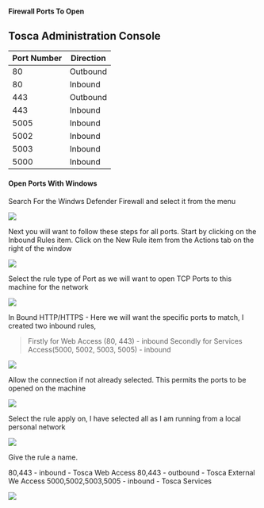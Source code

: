 #### Firewall Ports To Open

## Tosca Administration Console

| Port Number | Direction |
|---|---|
| 80 | Outbound |
| 80 | Inbound |
| 443 | Outbound |
| 443 | Inbound|
| 5005 | Inbound |
| 5002 | Inbound |
| 5003 | Inbound |
| 5000 | Inbound |

#### Open Ports With Windows

Search For the Windws Defender Firewall and select it from the menu

![](windows-search-firewall.png)

Next you will want to follow these steps for all ports. Start by clicking on the Inbound Rules item. Click on the New Rule item from the Actions tab on the right of the window

![](firewall.png)

Select the rule type of Port as we will want to open TCP Ports to this machine for the network

![](firewall-rule-type.png)

In Bound HTTP/HTTPS - Here we will want the specific ports to match, I created two inbound rules, 

> Firstly for Web Access (80, 443) - inbound
> Secondly for Services Access(5000, 5002, 5003, 5005) - inbound

![](firewall-protocols-ports.png)

Allow the connection if not already selected. This permits the ports to be opened on the machine

![](firewall-actions.png)

Select the rule apply on, I have selected all as I am running from a local personal network

![](firewall-Profile.png)

Give the rule a name. 

80,443 - inbound - Tosca Web Access
80,443 - outbound - Tosca External We Access
5000,5002,5003,5005 - inbound - Tosca Services

![](Pasted%20image%2020230216092210.png)
